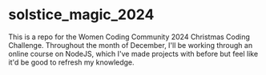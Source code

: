 # solstice_magic_2024
This is a repo for the Women Coding Community 2024 Christmas Coding Challenge. 
Throughout the month of December, I'll be working through an online course on NodeJS, which I've made projects with before but feel like it'd be good to refresh my knowledge. 

